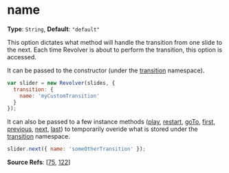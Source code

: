 # name

**Type**: `String`, **Default**: `"default"` 

This option dictates what method will handle the transition from one slide to the next. Each time Revolver is about to perform the transition, this option is accessed.

It can be passed to the constructor (under the [transition](https://github.com/revolverjs/revolverjs/blob/master/docs/revolver.options.transition.md) namespace).

```javascript
var slider = new Revolver(slides, { 
  transition: {
    name: 'myCustomTransition'
  }
});
```

It can also be passed to a few instance methods ([play](https://github.com/revolverjs/revolverjs/blob/master/docs/revolver.methods.play.md), [restart](https://github.com/revolverjs/revolverjs/blob/master/docs/revolver.methods.restart.md), [goTo](https://github.com/revolverjs/revolverjs/blob/master/docs/revolver.methods.goto.md), [first](https://github.com/revolverjs/revolverjs/blob/master/docs/revolver.methods.first.md), [previous](https://github.com/revolverjs/revolverjs/blob/master/docs/revolver.methods.previous.md), [next](https://github.com/revolverjs/revolverjs/blob/master/docs/revolver.methods.mext.md), [last](https://github.com/revolverjs/revolverjs/blob/master/docs/revolver.methods.last.md)) to temporarily overide what is stored under the [transition](https://github.com/revolverjs/revolverjs/blob/master/docs/revolver.options.transition.md) namespace.

```javascript
slider.next({ name: 'someOtherTransition' });
```

**Source Refs**: [[75](https://github.com/revolverjs/revolverjs/blob/master/coffee/revolver.coffee#L75), [122](https://github.com/revolverjs/revolverjs/blob/master/coffee/revolver.coffee#L122)]
